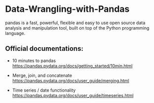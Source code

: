 # Data-Wrangling-with-Pandas


pandas is a fast, powerful, flexible and easy to use open source data analysis and manipulation tool, built on top of the Python programming language.   


## Official documentations:

* 10 minutes to pandas   
https://pandas.pydata.org/docs/getting_started/10min.html

* Merge, join, and concatenate   
https://pandas.pydata.org/docs/user_guide/merging.html

* Time series / date functionality
https://pandas.pydata.org/docs/user_guide/timeseries.html

